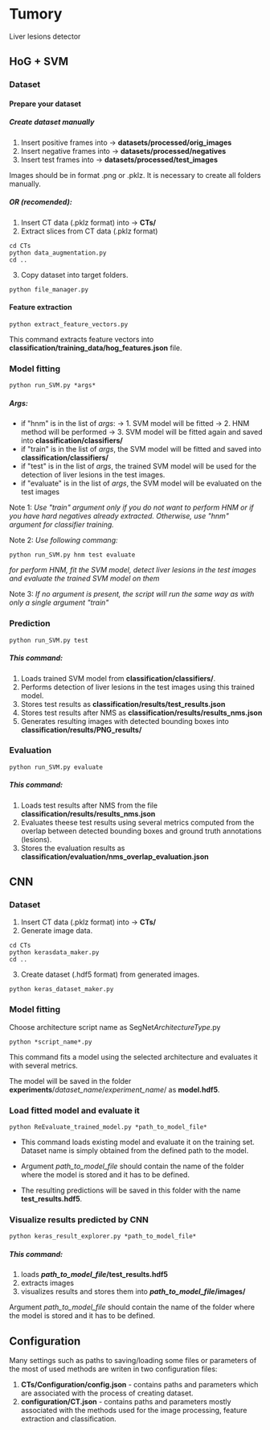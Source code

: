 # Tumory
Liver lesions detector

## HoG + SVM

### Dataset

#### Prepare your dataset

##### Create dataset manually
1. Insert positive frames into -> **datasets/processed/orig_images**
2. Insert negative frames into -> **datasets/processed/negatives**
3. Insert test frames into -> **datasets/processed/test_images**

Images should be in format .png or .pklz. It is necessary to create all folders manually.

##### OR (recomended):
1. Insert CT data (.pklz format) into -> **CTs/** 
2. Extract slices from CT data (.pklz format) 
```
cd CTs
python data_augmentation.py
cd ..
```
3. Copy dataset into target folders. 
```
python file_manager.py
```

#### Feature extraction
```
python extract_feature_vectors.py
```

This command extracts feature vectors into **classification/training_data/hog_features.json** file.

### Model fitting
```
python run_SVM.py *args*
```

##### Args:
- if "hnm" is in the list of *args*:
-> 1. SVM model will be fitted
-> 2. HNM method will be performed
-> 3. SVM model will be fitted again and saved into **classification/classifiers/**
- if "train" is in the list of *args*, the SVM model will be fitted and saved into **classification/classifiers/**
- if "test" is in the list of *args*, the trained SVM model will be used for the detection of liver lesions in the test images. 
- if "evaluate" is in the list of *args*, the SVM model will be evaluated on the test images

Note 1: _Use "train" argument only if you do not want to perform HNM or if you have hard negatives already extracted. Otherwise, use "hnm" argument for classifier training._

Note 2: _Use following commang:_
```
python run_SVM.py hnm test evaluate 
```

_for perform HNM, fit the SVM model, detect liver lesions in the test images and evaluate the trained SVM model on them_

Note 3: _If no argument is present, the script will run the same way as with only a single argument "train"_

### Prediction
```
python run_SVM.py test
```

##### This command:
1. Loads trained SVM model from **classification/classifiers/**.
2. Performs detection of liver lesions in the test images using this trained model.
3. Stores test results as **classification/results/test_results.json**
4. Stores test results after NMS as **classification/results/results_nms.json**
5. Generates resulting images with detected bounding boxes into **classification/results/PNG_results/**

### Evaluation
```
python run_SVM.py evaluate
```

##### This command:
1. Loads test results after NMS from the file **classification/results/results_nms.json**
2. Evaluates theese test results using several metrics computed from the overlap between detected bounding boxes and ground truth annotations (lesions).
3. Stores the evaluation results as **classification/evaluation/nms_overlap_evaluation.json** 

## CNN
### Dataset
1. Insert CT data (.pklz format) into -> **CTs/** 
2. Generate image data.
```
cd CTs
python kerasdata_maker.py
cd ..
```

3. Create dataset (.hdf5 format) from generated images.
```
python keras_dataset_maker.py
```

### Model fitting
Choose architecture script name as SegNet*ArchitectureType*.py
```
python *script_name*.py
```

This command fits a model using the selected architecture and evaluates it with several metrics.

The model will be saved in the folder **experiments**/*dataset_name*/*experiment_name*/ as **model.hdf5**.

### Load fitted model and evaluate it
```
python ReEvaluate_trained_model.py *path_to_model_file*
```

- This command loads existing model and evaluate it on the training set. Dataset name is simply obtained from the defined path to the model.

- Argument *path_to_model_file* should contain the name of the folder where the model is stored and it has to be defined.

- The resulting predictions will be saved in this folder with the name **test_results.hdf5**.

### Visualize results predicted by CNN
```
python keras_result_explorer.py *path_to_model_file*
```

##### This command:
1. loads **_path_to_model_file_/test_results.hdf5**
2. extracts images
3. visualizes results and stores them into **_path_to_model_file_/images/**

Argument *path_to_model_file* should contain the name of the folder where the model is stored and it has to be defined.


## Configuration

Many settings such as paths to saving/loading some files or parameters of the most of used methods are writen in two configuration files:
1. **CTs/Configuration/config.json** - contains paths and parameters which are associated with the process of creating dataset.
2. **configuration/CT.json** - contains paths and parameters mostly associated with the methods used for the image processing, feature extraction and classification.
